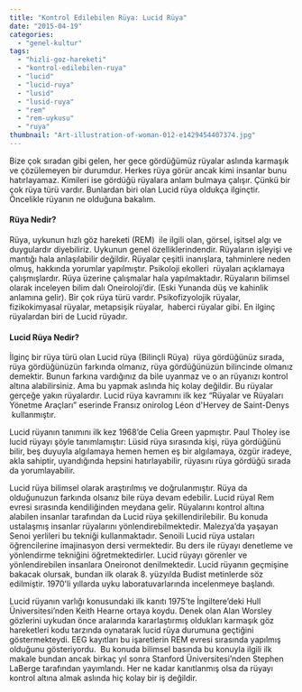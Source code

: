 ```yaml
---
title: "Kontrol Edilebilen Rüya: Lucid Rüya"
date: "2015-04-19"
categories: 
  - "genel-kultur"
tags: 
  - "hizli-goz-hareketi"
  - "kontrol-edilebilen-ruya"
  - "lucid"
  - "lucid-ruya"
  - "lusid"
  - "lusid-ruya"
  - "rem"
  - "rem-uykusu"
  - "ruya"
thumbnail: "Art-illustration-of-woman-012-e1429454407374.jpg"
---
```


Bize çok sıradan gibi gelen, her gece gördüğümüz rüyalar aslında karmaşık ve çözülemeyen bir durumdur. Herkes rüya görür ancak kimi insanlar bunu hatırlayamaz. Kimileri ise gördüğü rüyalara anlam bulmaya çalışır. Çünkü bir çok rüya türü vardır. Bunlardan biri olan Lucid rüya oldukça ilginçtir. Öncelikle rüyanın ne olduğuna bakalım.

#### Rüya Nedir?

Rüya, uykunun hızlı göz hareketi (REM)  ile ilgili olan, görsel, işitsel algı ve duygulardır diyebiliriz. Uykunun genel özelliklerindendir. Rüyaların işleyişi ve mantığı hala anlaşılabilir değildir. Rüyalar çeşitli inanışlara, tahminlere neden olmuş, hakkında yorumlar yapılmıştır. Psikoloji ekolleri  rüyaları açıklamaya çalışmışlardır. Rüya üzerine çalışmalar hala yapılmaktadır. Rüyaların bilimsel olarak inceleyen bilim dalı Oneiroloji’dir. (Eski Yunanda düş ve kahinlik anlamına gelir). Bir çok rüya türü vardır. Psikofizyolojik rüyalar, fizikokimyasal rüyalar, metapsişik rüyalar,  haberci rüyalar gibi. En ilginç rüyalardan biri de Lucid rüyadır.

#### Lucid Rüya Nedir?

İlginç bir rüya türü olan Lucid rüya (Bilinçli Rüya)  rüya gördüğünüz sırada, rüya gördüğünüzün farkında olmanız, rüya gördüğünüzün bilincinde olmanız demektir. Bunun farkına vardığınız da bile uyanmaz ve o an rüyanızı kontrol altına alabilirsiniz. Ama bu yapmak aslında hiç kolay değildir. Bu rüyalar gerçeğe yakın rüyalardır. Lucid rüya kavramını ilk kez “Rüyalar ve Rüyaları Yönetme Araçları” eserinde Fransız onirolog Léon d'Hervey de Saint-Denys  kullanmıştır.

Lucid rüyanın tanımını ilk kez 1968’de Celia Green yapmıştır. Paul Tholey ise lucid rüyayı şöyle tanımlamıştır: Lüsid rüya sırasında kişi, rüya gördüğünü bilir, beş duyuyla algılamaya hemen hemen eş bir algılamaya, özgür iradeye, akla sahiptir, uyandığında hepsini hatırlayabilir, rüyasını rüya gördüğü sırada da yorumlayabilir.

Lucid rüya bilimsel olarak araştırılmış ve doğrulanmıştır. Rüya da olduğunuzun farkında olsanız bile rüya devam edebilir. Lucid rüyal Rem evresi sırasında kendiliğinden meydana gelir. Rüyalarını kontrol altına alabilen insanlar tarafından da Lucid rüya şekillendirilebilir. Bu konuda ustalaşmış insanlar rüyalarını yönlendirebilmektedir. Malezya’da yaşayan Senoi yerlileri bu tekniği kullanmaktadır. Senoili Lucid rüya ustaları öğrencilerine imajinasyon dersi vermektedir. Bu ders ile rüyayı denetleme ve yönlendirme tekniğini öğretmektedirler. Lucid rüyayı görenler ve yönlendirebilen insanlara Oneironot denilmektedir. Lucid rüyanın geçmişine bakacak olursak, bundan ilk olarak 8. yüzyılda Budist metinlerde söz edilmiştir. 1970'li yıllarda uyku laboratuvarlarında incelenmeye başlandı.

Lucid rüyanın varlığı konusundaki ilk kanıtı 1975’te İngiltere’deki Hull Üniversitesi’nden Keith Hearne ortaya koydu. Denek olan Alan Worsley gözlerini uykudan önce aralarında kararlaştırmış oldukları karmaşık göz hareketleri kodu tarzında oynatarak lucid rüya durumuna geçtiğini göstermekteydi. EEG kayıtları bu işaretlerin REM evresi sırasında yapılmış olduğunu gösteriyordu.  Bu konuda bilimsel basında bu konuyla ilgili ilk makale bundan ancak birkaç yıl sonra Stanford Üniversitesi’nden Stephen LaBerge tarafından yayımlandı. Her ne kadar kanıtlanmış olsa da rüyayı kontrol altına almak aslında hiç kolay bir iş değildir.

